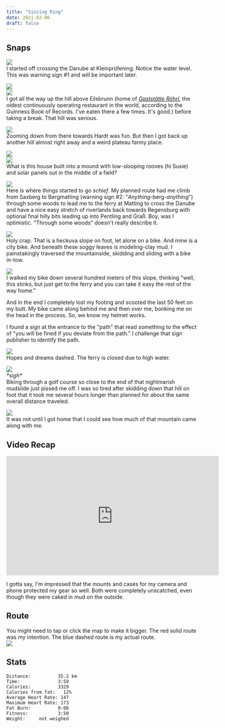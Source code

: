 ```yaml
---
title: "Sinzing Ring"
date: 2021-02-06
draft: false
---
```


## Snaps

![](/IMG_20210206_100755514_s.jpg)   
I started off crossing the Danube at Kleinprüfening.  Notice the water level.  This was warning sign #1 and will be important later.  

![](/IMG_20210206_100822174_s.jpg)  
![](/IMG_20210206_104320426_s.jpg)  
I got all the way up the hill above Eilsbrunn (home of [*Gaststätte Röhrl*](https://en.wikipedia.org/wiki/Gastst%C3%A4tte_R%C3%B6hrl), the oldest continuously operating restaurant in the world, according to the Guinness Book of Records.  I've eaten there a few times.  It's good.) before taking a break.  That hill was serious.   

![](/IMG_20210206_110753617_s.jpg)  
Zooming down from there towards Hardt was fun.  But then I got back up another hill almost right away and a weird plateau farmy place.  

![](/IMG_20210206_112827314_s.jpg)  
![](/IMG_20210206_113542123_s.jpg)  
What is this house built into a mound with low-slooping rooves (hi Susie) and solar panels out in the middle of a field?  

![](/IMG_20210206_114555326_s.jpg)  
Here is where things started to go *schief*.  My planned route had me climb from Saxberg to Bergmatting (warning sign #2:  "*Anything*-berg-*anything*") through some woods to lead me to the ferry at Matting to cross the Danube and have a nice easy stretch of riverlands back towards Regensburg with optional final hilly bits leading up into Pentling and Graß.  Boy, was I optimistic.  "Through some woods" doesn't really describe it.

![](/IMG_20210206_115818405_s.jpg)  
Holy crap.  That is a heckuva slope on foot, let alone on a bike.  And mine is a city bike.  And beneath these soggy leaves is modeling-clay mud.  I painstakingly traversed the mountainside, skidding and sliding with a bike in-tow. 
 
![](/IMG_20210206_122430123_s.jpg)  
I walked my bike down several hundred meters of this slope, thinking "well, this stinks, but just get to the ferry and you can take it easy the rest of the way home."

And in the end I completely lost my footing and scooted the last 50 feet on my butt.  My bike came along behind me and then *over* me, bonking me on the head in the process.  So, we know my helmet works.  

I found a sign at the entrance to the "path" that read something to the effect of "you will be fined if you deviate from the path."  I challenge that sign publisher to identify the path.


![](/IMG_20210206_123602609_s.jpg)  
Hopes and dreams dashed.  The ferry is closed due to high water.

![](/IMG_20210206_124909822_s.jpg)  
<em>\*sigh\*</em>    
Biking through a golf course so close to the end of that nightmarish mudslide just pissed me off.  I was so tired after skidding down that hill on foot that it took me several hours longer than planned for about the same overall distance traveled.

![](/dirt_pants.jpeg)  
It was not until I got home that I could see how much of that mountain came along with me. 

## Video Recap

<iframe width="560" height="315" src="https://www.youtube.com/embed/OcLCpgIWr4s" frameborder="0" allow="accelerometer; autoplay; clipboard-write; encrypted-media; gyroscope; picture-in-picture" allowfullscreen></iframe>

I gotta say, I'm impressed that the mounts and cases for my camera and phone protected my gear so well.  Both were completely unscatched, even though they were caked in mud on the outside.

## Route
You might need to tap or click the map to make it bigger.  The red solid route was my intention.  The blue dashed route is my actual route.  
![](/20210206.jpg)


## Stats

```
Distance:          35.2 km 
Time:              3:59
Calories:          3329
Calories from fat:   12%
Average Heart Rate: 147
Maximum Heart Rate: 173
Fat Burn:          0:08
Fitness:           3:50 
Weight:     not weighed
```
